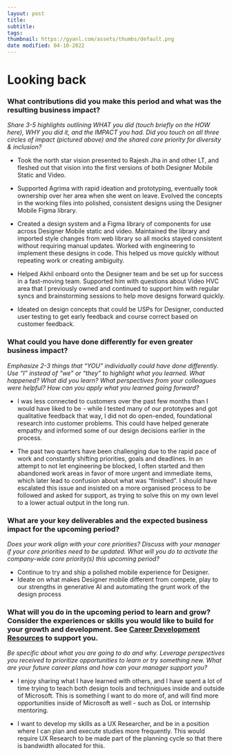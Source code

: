 ```yaml
---
layout: post
title:
subtitle:
tags: 
thumbnail: https://gyanl.com/assets/thumbs/default.png
date modified: 04-10-2022
---
```


# Looking back

### What contributions did you make this period and what was the resulting business impact?

_Share 3-5 highlights outlining WHAT you did (touch briefly on the HOW here), WHY you did it, and the IMPACT you had. Did you touch on all three circles of impact (pictured above) and the shared core priority for diversity & inclusion?_

- Took the north star vision presented to Rajesh Jha in and other LT, and fleshed out that vision into the first versions of both Designer Mobile Static and Video.
  
- Supported Agrima with rapid ideation and prototyping, eventually took ownership over her area when she went on leave. Evolved the concepts in the working files into polished, consistent designs using the Designer Mobile Figma library.
  
- Created a design system and a Figma library of components for use across Designer Mobile static and video. Maintained the library and imported style changes from web library so all mocks stayed consistent without requiring manual updates. Worked with engineering to implement these designs in code. This helped us move quickly without repeating work or creating ambiguity.

- Helped Akhil onboard onto the Designer team and be set up for success in a fast-moving team. Supported him with questions about Video HVC area that I previously owned and continued to support him with regular syncs and brainstorming sessions to help move designs forward quickly.
  
- Ideated on design concepts that could be USPs for Designer, conducted user testing to get early feedback and course correct based on customer feedback.


### What could you have done differently for even greater business impact?

_Emphasize 2-3 things that “YOU” individually could have done differently. Use “I” instead of “we” or “they” to highlight what you learned. What happened? What did you learn? What perspectives from your colleagues were helpful? How can you apply what you learned going forward?_

- I was less connected to customers over the past few months than I would have liked to be - while I tested many of our prototypes and got qualitative feedback that way, I did not do open-ended, foundational research into customer problems. This could have helped generate empathy and informed some of our design decisions earlier in the process.
  
- The past two quarters have been challenging due to the rapid pace of work and constantly shifting priorities, goals and deadlines. In an attempt to not let engineering be blocked, I often started and then abandoned work areas in favor of more urgent and immediate items, which later lead to confusion about what was “finished”. I should have escalated this issue and insisted on a more organised process to be followed and asked for support, as trying to solve this on my own level to a lower actual output in the long run.


### What are your key deliverables and the expected business impact for the upcoming period?

_Does your work align with your core priorities? Discuss with your manager if your core priorities need to be updated. What will you do to activate the company-wide core priority(s) this upcoming period?_

- Continue to try and ship a polished mobile experience for Designer.
- Ideate on what makes Designer mobile different from compete, play to our strengths in generative AI and automating the grunt work of the design process

### What will you do in the upcoming period to learn and grow? Consider the experiences or skills you would like to build for your growth and development. See [Career Development Resources](https://aka.ms/career) to support you.

_Be specific about what you are going to do and why. Leverage perspectives you received to prioritize opportunities to learn or try something new. What are your future career plans and how can your manager support you?_

- I enjoy sharing what I have learned with others, and I have spent a lot of time trying to teach both design tools and techniqiues inside and outside of Microsoft. This is something I want to do more of, and will find more opportunities inside of Microsoft as well - such as DoL or internship mentoring.

- I want to develop my skills as a UX Researcher, and be in a position where I can plan and execute studies more frequently. This would require UX Research to be made part of the planning cycle so that there is bandwidth allocated for this.
